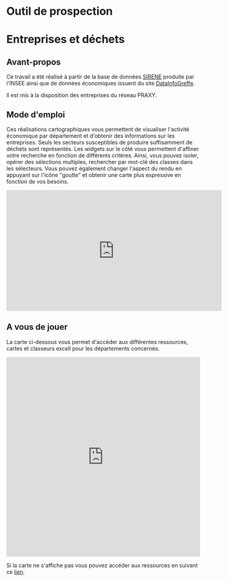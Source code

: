 # Outil de prospection 
# Entreprises et déchets

## Avant-propos

 Ce travail a été réalisé à partir de la base de données [SIRENE](https://www.data.gouv.fr/fr/datasets/base-sirene-des-entreprises-et-de-leurs-etablissements-siren-siret/) produite par l'INSEE ainsi que de données économiques issuent du site [DataInfoGreffe](https://datainfogreffe.fr/page/index/). 

Il est mis à la disposition des entreprises du réseau PRAXY.

## Mode d'emploi 

 Ces réalisations cartographiques vous permettent de visualiser l'activité économique par département et d'obtenir des informations sur les entreprises. Seuls les secteurs susceptibles de produire suffisamment de déchets sont représentés.
Les widgets sur le côté vous permettent d'affiner votre recherche en fonction de différents critères. 
Ainsi, vous pouvez isoler, opérer des sélections multiples, rechercher par mot-clé des classes dans les sélecteurs. Vous pouvez également changer l'aspect du rendu en appuyant sur l'icône "goutte" et obtenir une carte plus expressive en fonction de vos besoins.

<iframe width="560" height="315" src="https://www.youtube.com/embed/pbv_8N0PmJg" frameborder="0" allowfullscreen></iframe>

## A vous de jouer

La carte ci-dessous vous permet d'accéder aux différentes ressources, cartes et classeurs excell pour les départements concernés.

<iframe width="100%" height="520" frameborder="0" src="https://simon-d.carto.com/builder/66be4896-f3c5-11e6-b55e-0e98b61680bf/embed" allowfullscreen webkitallowfullscreen mozallowfullscreen oallowfullscreen msallowfullscreen></iframe>

Si la carte ne s'affiche pas vous pouvez accéder aux ressources en suivant ce [lien](https://github.com/sducournau/Praxy).
